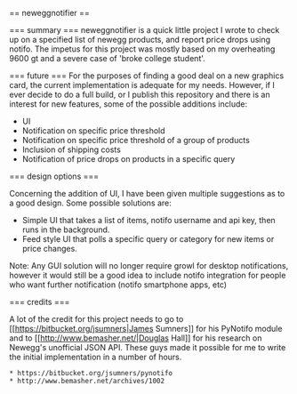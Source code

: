 == neweggnotifier ==

=== summary ===
neweggnotifier is a quick little project I wrote to check up on a specified list of newegg products, and report price drops using notifo.  The impetus for this project was mostly based on my overheating 9600 gt and a severe case of 'broke college student'.

=== future ===
For the purposes of finding a good deal on a new graphics card, the current implementation is adequate for my needs.  However, if I ever decide to do a full build, or I publish this repository and there is an interest for new features, some of the possible additions include:

   * UI
   * Notification on specific price threshold
   * Notification on specific price threshold of a group of products
   * Inclusion of shipping costs
   * Notification of price drops on products in a specific query

=== design options ===

Concerning the addition of UI, I have been given multiple suggestions as to a good design.  Some possible solutions are:

* Simple UI that takes a list of items, notifo username and api key, then runs in the background.
* Feed style UI that polls a specific query or category for new items or price changes.

Note: Any GUI solution will no longer require growl for desktop notifications, however it would still be a good idea to include notifo integration for people who want further notification (notifo smartphone apps, etc)

=== credits ===

A lot of the credit for this project needs to go to [[https://bitbucket.org/jsumners|James Sumners]] for his PyNotifo module and to [[http://www.bemasher.net/|Douglas Hall]] for his research on Newegg's unofficial JSON API.  These guys made it possible for me to write the initial implementation in a number of hours.

    * https://bitbucket.org/jsumners/pynotifo
    * http://www.bemasher.net/archives/1002

